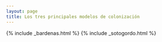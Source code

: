 ```yaml
---
layout: page
title: Los tres principales modelos de colonización
---
```


{% include _bardenas.html %}
{% include _sotogordo.html %}
